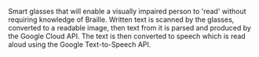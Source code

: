 Smart glasses that will enable a visually impaired person to 'read' without requiring knowledge of Braille. Written text is scanned by the glasses, converted to a readable image, then text from it is parsed and produced by the Google Cloud API. The text is then converted to speech which is read aloud using the Google Text-to-Speech API.
